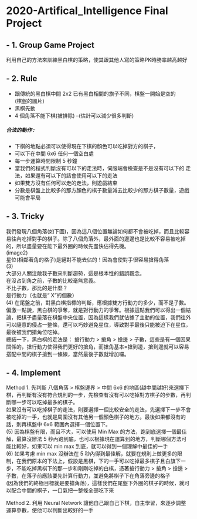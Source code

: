# 2020-Artifical_Intelligence Final Project

## - 1. Group Game Project 
利用自己的方法來訓練黑白棋的策略，使其跟其他人寫的策略PK時勝率越高越好

## - 2. Rule
* 跟傳統的黑白棋中間 2x2 已有黑白相間的旗子不同，棋盤一開始是空的  
(棋盤的圖片)
* 黑棋先動
* 4 個角落不能下棋(被排除) –(估計可以減少很多判斷)
##### 合法的動作 :
* 下棋的地點必須可以使得現在下棋的顏色可以吃掉對方的棋子，
* 可以下在中間 6x6 任何一個空白處
* 每一步運算時間限制 5 秒鐘
* 當我們的程式判斷沒有可以下的走法時，伺服端會檢查是不是沒有可以下的 走法，如果還有可以下的話會使用可以下的走法
* 如果雙方沒有任何可以走的走法，則遊戲結束
* 分數是棋盤上比較多的那方顏色的棋子數量減去比較少的那方棋子數量，遊戲可能會平局

## - 3. Tricky
我們發現八個角落(如下圖)，因為這八個位置無論如何都不會被吃掉，而且比較容易往內吃掉對手的棋子。除了八個角落外，最外面的邊邊也是比較不容易被吃掉的，所以盡量要在能下最外圈的時候先盡快佔得先機。  
(image2)  
星位(相鄰著角的格子)是絕對不能去佔的！因為會使對手很容易搶得角落  
(3)  
大部分人關注敵我子數來判斷趨勢，這是根本性的錯誤觀念。  
在沒占到角之前，子數的比較毫無意義。  
不比子數，那比的是什麼？  
是行動力（也就是“ X”的個數）  
(4)
在尾盤之前，對黑白棋指標的判斷，應根據雙方行動力的多少，而不是子數。偏激一點說，黑白棋的爭奪，就是對行動力的爭奪。根據這點我們可以得出一個結論，把棋子盡量落在棋盤中央位置，因為這樣我們就佔據了主動的位置，我們往外可以隨意的侵占一整條，還可以巧妙避免星位，導致對手最後只能被迫下在星位，最後被我們搶角位吃掉。  
總結一下，黑白棋的走法是： 搶行動力 > 搶角 > 搶邊 > 子數，這些是有一個因果關係的，搶行動力使得我們更好的搶角，而搶角基本=搶到邊，搶到邊就可以容易搭配中間的棋子搶到一條線，當然最後子數就增加囉。

## - 4. Implement 
Method 1. 先判斷 八個角落 > 棋盤邊界 > 中間 6x6 的地區(越中間越好)來選擇下棋，再判斷有沒有符合規則的一步，先檢查有沒有可以吃掉對方棋子的步數，再判斷哪一步可以吃掉最多的棋子。  
如果沒有可以吃掉棋子的走法，則要選擇一個比較安全的走法，先選擇下一步不會被吃掉的一手，也就是周圍沒有其他另一個顏色棋子的地方。最後如果都沒有的話，則再棋盤中 6x6 範圍內選擇一個位置下。  
(5)
因為棋盤有限，而且不大，可以使用 Min Max 的方法，跑到底選擇一個最佳解，最算沒辦法 5 秒內跑到底，也可以根據現在運算到的地方，判斷哪個方法可能比較好，如果可以 min max 到底，就可以得到一個理解中最佳的一手  
(6)
如果考慮 min max 沒辦法在 5 秒內得到最佳解，就要在規則上做更多的限制，在我們原本的下法上，假設是黑棋，下的一手可以吃掉最多棋子且白旗下一步，不能吃掉黑棋下的那一步和剛剛吃掉的白棋，憑著搶行動力 > 搶角 > 搶邊 >子數，在落子前應該要先計算行動力，並避免將棋子下在角落旁邊的格子  
(因為我們的終極目標就是要搶角落)，這樣我們在尾盤下外圈的棋子的時候，就可以配合中間的棋子，一口氣把一整條全部吃下來  

Method 2. 利用 Neural Network 讓他自己跟自己下棋，自主學習，來逐步調整運算參數，使他可以判斷出較好的一手  
